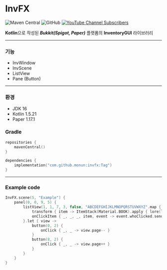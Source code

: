 # InvFX

![Maven Central](https://img.shields.io/maven-central/v/io.github.monun/invfx)
![GitHub](https://img.shields.io/github/license/monun/invfx)
[![YouTube Channel Subscribers](https://img.shields.io/youtube/channel/subscribers/UCDrAR1OWC2MD4s0JLetN0MA?label=%EA%B0%81%EB%B3%84&style=social)](https://www.youtube.com/channel/UCDrAR1OWC2MD4s0JLetN0MA)

**Kotlin**으로 작성된 ***Bukkit(Spigot, Paper)*** 플랫폼의 **InventoryGUI** 라이브러리

---

### 기능

* InvWindow
* InvScene
* ListView
* Pane (Button)

---

### 환경

* JDK 16
* Kotlin 1.5.21
* Paper 1.17.1

### Gradle

```kotlin
repositories {
    mavenCentral()
}
```

```kotlin
dependencies {
    implementation("com.github.monun:invfx:Tag")
}
```

---

### Example code

```kotlin
InvFX.scene(5, "Example") {
    panel(0, 0, 9, 5) {
        listView(1, 1, 7, 3, false, "ABCDEFGHIJKLMNOPQRSTUVWXYZ".map { it.toString() }) {
            transform { item -> ItemStack(Material.BOOK).apply { lore(listOf(text(item))) } }
            onClickItem { _, _, _, item, event -> event.whoClicked.sendMessage(text("CLICK_ITEM $item")) }
        }.let { view ->
            button(0, 2) {
                onClick { _, _ -> view.page-- }
            }
            button(8, 2) {
                onClick { _, _ -> view.page++ }
            }
        }
    }
}
```
